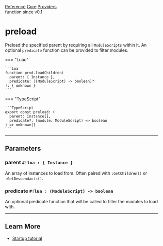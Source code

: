 <div class="ompdoc-api-breadcrumbs">
<a href="../../../">Reference</a>
<a href="../../">Core</a>
<a href="../">Providers</a>
</div>

<div class="ompdoc-api-tags">
<span>function</span>
<span>since v0.1</span>
</div>

# preload

Preload the specified parent by requiring all `ModuleScripts` within it. An
optional `predicate` function can be provided to filter modules.

=== "Luau"

    ```Lua
    function prvd.loadChildren(
      parent: { Instance },
      predicate: ((ModuleScript) -> boolean)?
    ): { unknown }
    ```

=== "TypeScript"

    ```TypeScript
    export const preload: (
      parent: Instance[],
      predicate?: (module: ModuleScript) => boolean
    ) => unknown[]
    ```

---

## Parameters

### parent `#!lua : { Instance }`

An array of instances to load from. Often paired with `:GetChildren()` or
`:GetDescendants()`.

### predicate `#!lua : (ModuleScript) -> boolean`

An optional predicate function that will be called to filter the modules to load
with.

---

## Learn More

- [Startup tutorial](../../../tutorials/fundamentals/startup.md)
